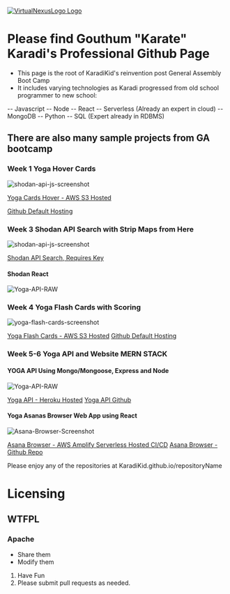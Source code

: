 
[![VirtualNexusLogo Logo](VN_Logo.png)](http://virtualnex.us)

# Please find Gouthum "Karate" Karadi's Professional Github Page
- This page is the root of KaradiKid's reinvention post General Assembly Boot Camp
- It includes varying technologies as Karadi progressed from old school programmer to new school:

-- Javascript
-- Node
-- React
-- Serverless (Already an expert in cloud)
-- MongoDB
-- Python
-- SQL (Expert already in RDBMS)

## There are also many sample projects from GA bootcamp

### Week 1 Yoga Hover Cards

![shodan-api-js-screenshot](./Yoga.ommygod.com.png)

[Yoga Cards Hover - AWS S3 Hosted](http://yoga.ommygod.com)

[Github Default Hosting](https://karadikid.github.io/sivananda-card)

### Week 3 Shodan API Search with Strip Maps from Here

![shodan-api-js-screenshot](./shodan-api-here-screenshot.png)

[Shodan API Search, Requires Key](https://karadikid.github.io/shodan-api-js)

#### Shodan React
![Yoga-API-RAW](./shodan-react-screenshot.png)

### Week 4 Yoga Flash Cards with Scoring
![yoga-flash-cards-screenshot](./Yoga-Flash-Cards.png)

[Yoga Flash Cards - AWS S3 Hosted](http://cards.ommygod.com)
[Github Default Hosting](https://karadikid.github.io/flash-cards)

### Week 5-6 Yoga API and Website MERN STACK

#### YOGA API Using Mongo/Mongoose, Express and Node
![Yoga-API-RAW](./yoga-api-raw-screenshot.png)

[Yoga API - Heroku Hosted](https://yogapi.herokuapp.com)
[Yoga API Github](https://github.com/karadikid/yoga-api)

#### Yoga Asanas Browser Web App using React
![Asana-Browser-Screenshot](./asana-browser-screenshot.png)

[Asana Browser - AWS Amplify Serverless Hosted CI/CD](https://asanas.ommygod.com/)
[Asana Browser - Github Repo](https://github.com/karadikid/asana-browser)


Please enjoy any of the repositories at KaradiKid.github.io/repositoryName

# Licensing
## WTFPL
### Apache

- Share them
- Modify them

1. Have Fun
2. Please submit pull requests as needed.
